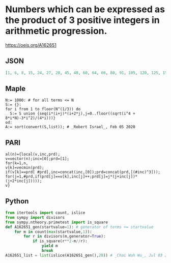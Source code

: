 # Numbers which can be expressed as the product of 3 positive integers in arithmetic progression\.
https://oeis.org/A162651
## JSON
```JSON
[1, 6, 8, 15, 24, 27, 28, 45, 48, 60, 64, 66, 80, 91, 105, 120, 125, 153, 162, 168, 190, 192, 210, 216, 224, 231, 276, 280, 288, 312, 315, 325, 336, 343, 360, 378, 384, 405, 435, 440, 480, 496, 504, 510, 512, 528, 561, 585, 624, 627, 630, 640, 648, 693, 703, 720]
```
## Maple
```Maple
N:= 1000: # for all terms <= N
S:= {}:
for i from 1 to floor(N^(1/3)) do
  S:= S union {seq(i*(i+j)*(i+2*j),j=0..floor((sqrt(i^4 + 8*i*N)-3*i^2)/(4*i)))}
od:
A:= sort(convert(S,list)); # _Robert Israel_, Feb 05 2020
```
## PARI
```PARI
al(n)={local(v,inc,prd);
v=vector(n);inc=[0];prd=[1];
for(k=1,n,
v[k]=vecmin(prd);
if(v[k]==prd[ #prd],inc=concat(inc,[0]);prd=concat(prd,[(#inc)^3]));
for(j=1,#prd,if(prd[j]==v[k],inc[j]++;prd[j]=j*(j+inc[j])*(j+2*inc[j]))));
v}
```
## Python
```Python
from itertools import count, islice
from sympy import divisors
from sympy.ntheory.primetest import is_square
def A162651_gen(startvalue=1): # generator of terms >= startvalue
    for m in count(max(startvalue,1)):
        for r in divisors(m,generator=True):
            if is_square(r**2-m//r):
                yield m
                break
A162651_list = list(islice(A162651_gen(),20)) # _Chai Wah Wu_, Jul 03 2023
```

